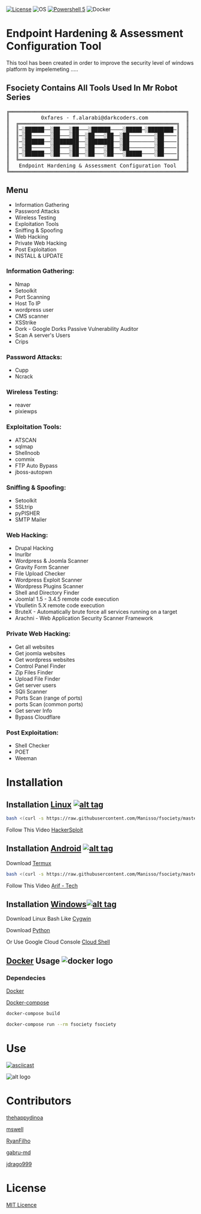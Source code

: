 [![License](https://img.shields.io/badge/License-MIT-blue.svg?style=flat-square)](https://github.com/Manisso/fsociety/blob/master/LICENSE) ![OS](https://img.shields.io/badge/Tested%20On-%20Windows%20-yellowgreen.svg?style=flat-square) [![Powershell 5](https://img.shields.io/badge/Python-3-green.svg?style=flat-square)](https://github.com/Manisso/fsociety/tree/python3)
![Docker](https://img.shields.io/docker/automated/jrottenberg/ffmpeg.svg?style=flat-square)

# Endpoint Hardening & Assessment Configuration Tool

This tool has been created in order to improve the security level of windows platform by impelemeting .....

## Fsociety Contains All Tools Used In Mr Robot Series
<pre>
╔════════════════════════════════════════════════════════╗
║          0xfares - f.alarabi@darkcoders.com            ║
║  ╔══════════════════════════════════════════════════╗  ║
║  ║─░██████──░██───░██───░██████────░█████─░████████─║  ║ 
║  ║─░██──────░██───░██──░██───░██──░██────────░██────║  ║ 
║  ║─░██████──░████████──░████████──░██────────░██────║  ║ 
║  ║─░██──────░██───░██──░██───░██──░██────────░██────║  ║ 
║  ║─░██████──░██───░██──░██───░██───░█████────░██────║  ║ 
║  ╚══════════════════════════════════════════════════╝  ║
║   Endpoint Hardening & Assessment Configuration Tool   ║
╚════════════════════════════════════════════════════════╝
</pre>

## Menu

- Information Gathering
- Password Attacks
- Wireless Testing
- Exploitation Tools
- Sniffing & Spoofing
- Web Hacking
- Private Web Hacking
- Post Exploitation
- INSTALL & UPDATE

### Information Gathering:

- Nmap
- Setoolkit
- Port Scanning
- Host To IP
- wordpress user
- CMS scanner
- XSStrike
- Dork - Google Dorks Passive Vulnerability Auditor
- Scan A server's Users
- Crips

### Password Attacks:

- Cupp
- Ncrack

### Wireless Testing:

- reaver
- pixiewps

### Exploitation Tools:

- ATSCAN
- sqlmap
- Shellnoob
- commix
- FTP Auto Bypass
- jboss-autopwn

### Sniffing & Spoofing:

- Setoolkit
- SSLtrip
- pyPISHER
- SMTP Mailer

### Web Hacking:

- Drupal Hacking
- Inurlbr
- Wordpress & Joomla Scanner
- Gravity Form Scanner
- File Upload Checker
- Wordpress Exploit Scanner
- Wordpress Plugins Scanner
- Shell and Directory Finder
- Joomla! 1.5 - 3.4.5 remote code execution
- Vbulletin 5.X remote code execution
- BruteX - Automatically brute force all services running on a target
- Arachni - Web Application Security Scanner Framework

### Private Web Hacking:

- Get all websites
- Get joomla websites
- Get wordpress websites
- Control Panel Finder
- Zip Files Finder
- Upload File Finder
- Get server users
- SQli Scanner
- Ports Scan (range of ports)
- ports Scan (common ports)
- Get server Info
- Bypass Cloudflare

### Post Exploitation:

- Shell Checker
- POET
- Weeman

# Installation

## Installation [Linux](https://wikipedia.org/wiki/Linux) [![alt tag](http://icons.iconarchive.com/icons/dakirby309/simply-styled/32/OS-Linux-icon.png)](https://fr.wikipedia.org/wiki/Linux)

```bash
bash <(curl -s https://raw.githubusercontent.com/Manisso/fsociety/master/install.sh)
```

Follow This Video [HackerSploit](https://www.youtube.com/watch?v=t3uYpMrK2EU)

## Installation [Android](https://wikipedia.org/wiki/Android) [![alt tag](https://cdn1.iconfinder.com/data/icons/logotypes/32/android-32.png)](https://fr.wikipedia.org/wiki/Android)

Download [Termux](https://play.google.com/store/apps/details?id=com.termux)

```bash
bash <(curl -s https://raw.githubusercontent.com/Manisso/fsociety/master/install.sh)
```

Follow This Video [Arif - Tech](https://www.youtube.com/watch?v=JwK5oOBjpgQ&t=160s)

## Installation [Windows](https://wikipedia.org/wiki/Microsoft_Windows)[![alt tag](http://icons.iconarchive.com/icons/yootheme/social-bookmark/32/social-windows-button-icon.png)](https://fr.wikipedia.org/wiki/Microsoft_Windows)

Download Linux Bash Like [Cygwin](https://www.cygwin.com/)

Download [Python](https://www.python.org/downloads/release/python-2714/)

Or Use Google Cloud Console [Cloud Shell](https://console.cloud.google.com/cloudshell/editor?project=&pli=1&shellonly=true)

## [Docker](https://en.wikipedia.org/wiki/Docker_(software)) Usage ![docker logo](https://png.icons8.com/color/50/000000/docker.png)

### Dependecies

[Docker](https://www.docker.com/)

[Docker-compose](https://docs.docker.com/compose/install/)

```bash
docker-compose build

docker-compose run --rm fsociety fsociety
```

# Use

[![asciicast](https://asciinema.org/a/URj2nvpbYpeJyJe43KlASZ7fz.png)](https://asciinema.org/a/URj2nvpbYpeJyJe43KlASZ7fz)

![alt logo](https://media.giphy.com/media/xT0xeFxyHAKirrLa24/giphy.gif)

# Contributors

[thehappydinoa](https://github.com/thehappydinoa)

[mswell](https://github.com/mswell)

[RyanFilho](https://github.com/RyanFilho)

[gabru-md](https://github.com/gabru-md)

[jdrago999](https://github.com/jdrago999)

# License

[MIT Licence](https://github.com/Manisso/fsociety/blob/master/LICENSE)
